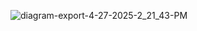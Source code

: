 ![diagram-export-4-27-2025-2_21_43-PM](https://github.com/user-attachments/assets/1e09b4d0-9c8c-4a87-9e4c-9f40f5dc6051)
